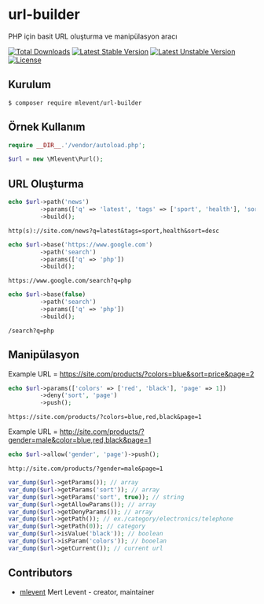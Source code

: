# url-builder

PHP için basit URL oluşturma ve manipülasyon aracı

[![Total Downloads](https://poser.pugx.org/mlevent/url-builder/d/total.svg)](https://packagist.org/packages/mlevent/url-builder)
[![Latest Stable Version](https://poser.pugx.org/mlevent/url-builder/v/stable.svg)](https://packagist.org/packages/mlevent/url-builder)
[![Latest Unstable Version](https://poser.pugx.org/mlevent/url-builder/v/unstable.svg)](https://packagist.org/packages/mlevent/url-builder)
[![License](https://poser.pugx.org/mlevent/url-builder/license.svg)](https://packagist.org/packages/mlevent/url-builder)

## Kurulum

```
$ composer require mlevent/url-builder
```

## Örnek Kullanım

```php
require __DIR__.'/vendor/autoload.php';

$url = new \Mlevent\Purl();
```

## URL Oluşturma

```php
echo $url->path('news')
         ->params(['q' => 'latest', 'tags' => ['sport', 'health'], 'sort' => 'desc'])
         ->build();
```

```
http(s)://site.com/news?q=latest&tags=sport,health&sort=desc
```

```php
echo $url->base('https://www.google.com')
         ->path('search')
         ->params(['q' => 'php'])
         ->build();
```

```
https://www.google.com/search?q=php
```

```php
echo $url->base(false)
         ->path('search')
         ->params(['q' => 'php'])
         ->build();
```

```
/search?q=php
```

## Manipülasyon

Example URL = https://site.com/products/?colors=blue&sort=price&page=2

```php
echo $url->params(['colors' => ['red', 'black'], 'page' => 1])
         ->deny('sort', 'page')
         ->push();
```

```
https://site.com/products/?colors=blue,red,black&page=1
```

Example URL = http://site.com/products/?gender=male&color=blue,red,black&page=1

```php
echo $url->allow('gender', 'page')->push();
```

```
http://site.com/products/?gender=male&page=1
```

```php
var_dump($url->getParams()); // array
var_dump($url->getParams('sort')); // array
var_dump($url->getParams('sort', true)); // string
var_dump($url->getAllowParams()); // array
var_dump($url->getDenyParams()); // array
var_dump($url->getPath()); // ex./category/electronics/telephone
var_dump($url->getPath(0)); // category
var_dump($url->isValue('black')); // boolean
var_dump($url->isParam('colors')); // booelan
var_dump($url->getCurrent()); // current url
```

## Contributors

-   [mlevent](https://github.com/mlevent) Mert Levent - creator, maintainer
